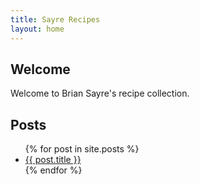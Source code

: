 ```yaml
---
title: Sayre Recipes
layout: home
---
```

## Welcome
Welcome to Brian Sayre's recipe collection.

## Posts
<ul>
  {% for post in site.posts %}
    <li>
      <a href="recipes/{{ post.url }}">{{ post.title }}</a>
    </li>
  {% endfor %}
</ul>